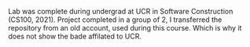 
Lab was complete during undergrad at UCR in Software Construction (CS100, 2021). Project completed in a group of 2, I transferred the repository from an old account, used during this course. Which is why it does not show the bade affilated to UCR.


